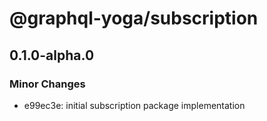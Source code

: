 # @graphql-yoga/subscription

## 0.1.0-alpha.0

### Minor Changes

- e99ec3e: initial subscription package implementation
